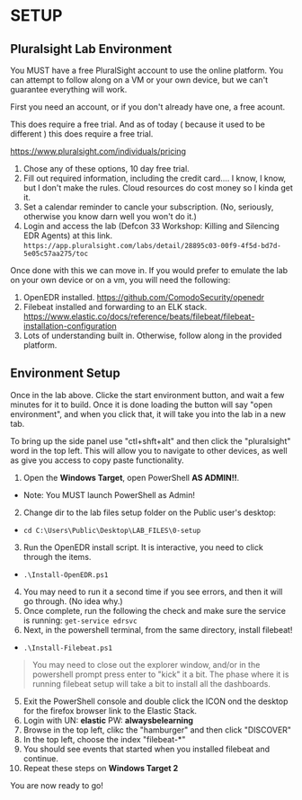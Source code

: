 # SETUP

## Pluralsight Lab Environment
You MUST have a free PluralSight account to use the online platform. You can attempt to follow along on a VM or your own device, but we can't guarantee everything will work.

First you need an account, or if you don't already have one, a free acount. 

This does require a free trial. And as of today ( because it used to be different ) this does require a free trial.

https://www.pluralsight.com/individuals/pricing

1. Chose any of these options, 10 day free trial.
2. Fill out required information, including the credit card.... I know, I know, but I don't make the rules. Cloud resources do cost money so I kinda get it.
3. Set a calendar reminder to cancle your subscription. (No, seriously, otherwise you know darn well you won't do it.)
4. Login and access the lab (Defcon 33 Workshop: Killing and Silencing EDR Agents) at this link.
`https://app.pluralsight.com/labs/detail/28895c03-00f9-4f5d-bd7d-5e05c57aa275/toc`

Once done with this we can move in. If you would prefer to emulate the lab on your own device or on a vm, you will need the following:

1. OpenEDR installed. https://github.com/ComodoSecurity/openedr
2. Filebeat installed and forwarding to an ELK stack. https://www.elastic.co/docs/reference/beats/filebeat/filebeat-installation-configuration
3. Lots of understanding built in.  Otherwise, follow along in the provided platform.



## Environment Setup
Once in the lab above. Clicke the start environment button, and wait a few minutes for it to build.  Once it is done loading the button will say "open environment", and when you click that, it will take you into the lab in a new tab.

To bring up the side panel use "ctl+shft+alt" and then click the "pluralsight" word in the top left. This will allow you to navigate to other devices, as well as give you access to copy paste functionality.


1. Open the **Windows Target**, open PowerShell **AS ADMIN!!**.
- Note: You MUST launch PowerShell as Admin!
2. Change dir to the lab files setup folder on the Public user's desktop:
- `cd C:\Users\Public\Desktop\LAB_FILES\0-setup`
3. Run the OpenEDR install script. It is interactive, you need to click through the items.
- `.\Install-OpenEDR.ps1`
4. You may need to run it a second time if you see errors, and then it will go through. (No idea why.)
5. Once complete, run the following the check and make sure the service is running:
`get-service edrsvc`
4. Next, in the powershell terminal, from the same directory, install filebeat!
- `.\Install-Filebeat.ps1` 
> You may need to close out the explorer window, and/or in the powershell prompt press enter to "kick" it a bit. The phase where it is running filebeat setup will take a bit to install all the dashboards.
5. Exit the PowerShell console and double click the ICON ond the desktop for the firefox browser link to the Elastic Stack.
6. Login with UN: **elastic** PW: **alwaysbelearning**
7. Browse in the top left, clikc the "hamburger" and then click "DISCOVER"
8. In the top left, choose the index "filebeat-*"
9. You should see events that started when you installed filebeat and continue.
10. Repeat these steps on **Windows Target 2**

You are now ready to go!



